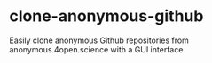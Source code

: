 # clone-anonymous-github
Easily clone anonymous Github repositories from anonymous.4open.science with a GUI interface
